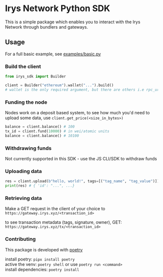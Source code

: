 # Irys Network Python SDK

This is a simple package which enables you to interact with the Irys Network through bundlers and gateways.


## Usage

For a full basic example, see [examples/basic.py](./examples/basic.py)

### Build the client
```py
from irys_sdk import Builder

client = Builder("ethereum").wallet("...").build()
# wallet is the only required argument, but there are others i.e rpc_url("...") to set a custom RPC URL
```

### Funding the node
Nodes work on a deposit based system, to see how much you'd need to upload some data, use `client.get_price(<size_in_bytes>)`
```py
balance = client.balance() # 100
tx_id = client.fund(10000) # in wei/atomic units
balance = client.balance() # 10100
```

### Withdrawing funds
Not currently supported in this SDK - use the JS CLI/SDK to withdraw funds

### Uploading data
```py
res = client.upload(b"hello, world!", tags=[("tag_name", "tag_value")])
print(res) # { 'id': "...", ...}
```

### Retrieving data
Make a GET request in the client of your choice to 
`https://gateway.irys.xyz/<transaction_id>`

to see transaction metadata (tags, signature, owner), GET:
`https://gateway.irys.xyz/tx/<transaction_id>`


### Contributing

This package is developed with [poetry](https://python-poetry.org/docs/)

install poetry: `pipx install poetry` \
active the venv: `poetry shell` or use `poetry run <command>` \
install dependencies: `poetry install`

